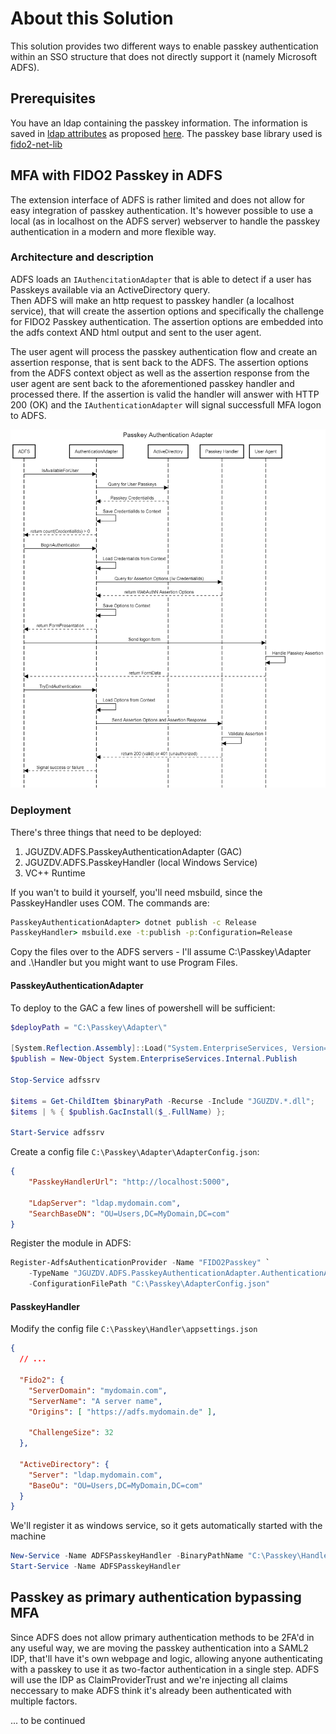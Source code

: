 # About this Solution

This solution provides two different ways to enable passkey authentication within an SSO structure that does not directly support it (namely Microsoft ADFS).

## Prerequisites

You have an ldap containing the passkey information.
The information is saved in [ldap attributes](./docs/LdapSchema.md) as proposed [here](https://github.com/passwordless-lib/fido2-net-lib/blob/ActiveDirectory/fido2-net-lib/ActiveDirectoryStore.cs).
The passkey base library used is [fido2-net-lib](https://github.com/passwordless-lib/fido2-net-lib)

## MFA with FIDO2 Passkey in ADFS

The extension interface of ADFS is rather limited and does not allow for easy integration of passkey authentication.
It's however possible to use a local (as in localhost on the ADFS server) webserver to handle the passkey authentication in a modern and more flexible way.

### Architecture and description

ADFS loads an `IAuthencitationAdapter` that is able to detect if a user has Passkeys available via an ActiveDirectory query.  
Then ADFS will make an http request to passkey handler (a localhost service), that will create the assertion options and specifically the challenge for FIDO2 Passkey authentication.
The assertion options are embedded into the adfs context AND html output and sent to the user agent.

The user agent will process the passkey authentication flow and create an assertion response, that is sent back to the ADFS.
The assertion options from the ADFS context object as well as the assertion response from the user agent are sent back to the aforementioned passkey handler and processed there.
If the assertion is valid the handler will answer with HTTP 200 (OK) and the `IAuthenticationAdapter` will signal successfull MFA logon to ADFS.

![MFA Sequence Diagram](./docs/PasskeyHandler-SequenceDiagram.png)

### Deployment

There's three things that need to be deployed:

1. JGUZDV.ADFS.PasskeyAuthenticationAdapter (GAC)
2. JGUZDV.ADFS.PasskeyHandler (local Windows Service)
3. VC++ Runtime

If you wan't to build it yourself, you'll need msbuild, since the PasskeyHandler uses COM.
The commands are:

```cmd
PasskeyAuthenticationAdapter> dotnet publish -c Release
PasskeyHandler> msbuild.exe -t:publish -p:Configuration=Release
```

Copy the files over to the ADFS servers - I'll assume C:\Passkey\Adapter and .\Handler but you might want to use Program Files.

#### PasskeyAuthenticationAdapter

To deploy to the GAC a few lines of powershell will be sufficient:
```powershell
$deployPath = "C:\Passkey\Adapter\"

[System.Reflection.Assembly]::Load("System.EnterpriseServices, Version=4.0.0.0, Culture=neutral, PublicKeyToken=b03f5f7f11d50a3a")
$publish = New-Object System.EnterpriseServices.Internal.Publish

Stop-Service adfssrv

$items = Get-ChildItem $binaryPath -Recurse -Include "JGUZDV.*.dll";
$items | % { $publish.GacInstall($_.FullName) };

Start-Service adfssrv
```

Create a config file `C:\Passkey\Adapter\AdapterConfig.json`:

```json
{
    "PasskeyHandlerUrl": "http://localhost:5000",

    "LdapServer": "ldap.mydomain.com",
    "SearchBaseDN": "OU=Users,DC=MyDomain,DC=com"
}
```

Register the module in ADFS:

```powershell
Register-AdfsAuthenticationProvider -Name "FIDO2Passkey" `
    -TypeName "JGUZDV.ADFS.PasskeyAuthenticationAdapter.AuthenticationAdapter, JGUZDV.ADFS.PasskeyAuthenticationAdapter, Version=1.0.0.0, Culture=neutral, PublicKeyToken=7c2a44869db3d938" `
    -ConfigurationFilePath "C:\Passkey\AdapterConfig.json"
```

#### PasskeyHandler

Modify the config file `C:\Passkey\Handler\appsettings.json`

```json
{
  // ...

  "Fido2": {
    "ServerDomain": "mydomain.com",
    "ServerName": "A server name",
    "Origins": [ "https://adfs.mydomain.de" ],

    "ChallengeSize": 32
  },

  "ActiveDirectory": {
    "Server": "ldap.mydomain.com",
    "BaseOu": "OU=Users,DC=MyDomain,DC=com"
  }
}
```

We'll register it as windows service, so it gets automatically started with the machine

```powershell
New-Service -Name ADFSPasskeyHandler -BinaryPathName "C:\Passkey\Handler\JGUZDV.ADFS.PasskeyHandler.exe"
Start-Service -Name ADFSPasskeyHandler
```




## Passkey as primary authentication bypassing MFA

Since ADFS does not allow primary authentication methods to be 2FA'd in any useful way, we are moving the passkey authentication into a SAML2 IDP, that'll have it's own webpage and logic, allowing anyone authenticating with a passkey to use it as two-factor authentication in a single step.
ADFS will use the IDP as ClaimProviderTrust and we're injecting all claims neccessary to make ADFS think it's already been authenticated with multiple factors.

... to be continued
